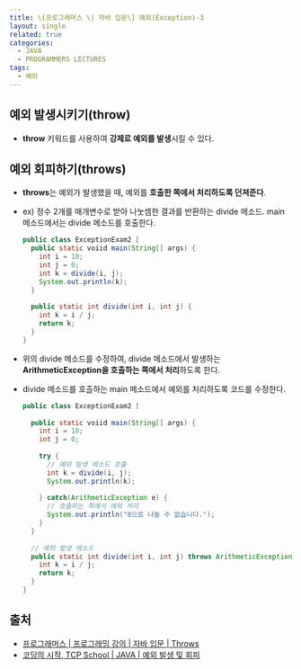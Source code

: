 ```yaml
---
title: \[프로그래머스 \| 자바 입문\] 예외(Exception)-3
layout: single
related: true
categories:
  - JAVA
  - PROGRAMMERS LECTURES
tags:
  - 예외
---
```


## 예외 발생시키기(throw)
- **throw** 키워드를 사용하여 **강제로 예외를 발생**시킬 수 있다.

## 예외 회피하기(throws)
- **throws**는 예외가 발생했을 때, 예외를 **호출한 쪽에서 처리하도록 던져준다**.
- ex) 정수 2개를 매개변수로 받아 나눗셈한 결과를 반환하는 divide 메소드. main 메소드에서는 divide 메소드를 호출한다.

  ```java
  public class ExceptionExam2 [
    public static voiid main(String[] args) {
      int i = 10;
      int j = 0;
      int k = divide(i, j);
      System.out.println(k);
    }
   
    public static int divide(int i, int j) {
      int k = i / j;
      return k;
    }
  }
  ```

- 위의 divide 메소드를 수정하여, divide 메소드에서 발생하는 **ArithmeticException을 호출하는 쪽에서 처리**하도록 한다.
- divide 메소드를 호츨하는 main 메소드에서 예외를 처리하도록 코드를 수정한다.
 
  ```java
  public class ExceptionExam2 [
    
    public static voiid main(String[] args) {
      int i = 10;
      int j = 0;
     
      try {
        // 예외 발생 메소드 호출
        int k = divide(i, j);
        System.out.println(k);
       
      } catch(ArithmeticException e) {
        // 호출하는 쪽에서 예외 처리
        System.out.println("0으로 나눌 수 없습니다.");
      }
    }
    
    // 예외 발생 메소드
    public static int divide(int i, int j) throws ArithmeticException {
      int k = i / j;
      return k;
    }
  }
  ```
 
## 출처
- [프로그래머스 \| 프로그래밍 강의 \| 자바 입문 \| Throws](https://programmers.co.kr/learn/courses/5/lessons/245)
- [코딩의 시작, TCP School \| JAVA \| 예외 발생 및 회피](https://www.tcpschool.com/java/java_exception_throw)
